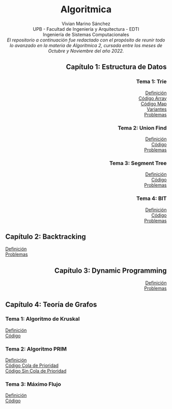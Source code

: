 <div align="center">

# Algoritmica

 Vivian Marino Sánchez  
 UPB - Facultad de Ingeniería y Arquitectura - EDTI  
 Ingeniería de Sistemas Computacionales  
 _El repositorio a continuación fue redactado con el propósito de reunir todo lo avanzado en la materia de Algoritmica 2, cursada entre los meses de Octubre y Noviembre del año 2022._  

 <div align="right">
  
 ## Capítulo 1: Estructura de Datos
  ### Tema 1: Trie
  [Definición](https://github.com/marinovivianUPB/Algoritmica/tree/main/Estructura%20de%20Datos/Trie)  
  [Código Array](https://github.com/marinovivianUPB/Algoritmica/tree/main/Estructura%20de%20Datos/Trie/trieArray.cpp)  
  [Código Map](https://github.com/marinovivianUPB/Algoritmica/tree/main/Estructura%20de%20Datos/Trie/trieMap.cpp)  
  [Variantes](https://github.com/marinovivianUPB/Algoritmica/tree/main/Estructura%20de%20Datos/Trie/Variantes)  
  [Problemas](https://github.com/marinovivianUPB/Algoritmica/tree/main/Estructura%20de%20Datos/Trie/Problemas)  
  ### Tema 2: Union Find
  [Definición](https://github.com/marinovivianUPB/Algoritmica/tree/main/Estructura%20de%20Datos/Union%20Find)  
  [Código](https://github.com/marinovivianUPB/Algoritmica/tree/main/Estructura%20de%20Datos/Union%20Find/unionFind.cpp)  
  [Problemas](https://github.com/marinovivianUPB/Algoritmica/tree/main/Estructura%20de%20Datos/Union%20Find/Problemas)  
  ### Tema 3: Segment Tree
  [Definición](https://github.com/marinovivianUPB/Algoritmica/tree/main/Estructura%20de%20Datos/Segment%20Tree)  
  [Código](https://github.com/marinovivianUPB/Algoritmica/tree/main/Estructura%20de%20Datos/Segment%20Tree/segmentTree.cpp)  
  [Problemas](https://github.com/marinovivianUPB/Algoritmica/tree/main/Estructura%20de%20Datos/Segment%20Tree/Problemas)  
  ### Tema 4: BIT
  [Definición](https://github.com/marinovivianUPB/Algoritmica/tree/main/Estructura%20de%20Datos/BIT)  
  [Código](https://github.com/marinovivianUPB/Algoritmica/tree/main/Estructura%20de%20Datos/BIT/bit.cpp)  
  [Problemas](https://github.com/marinovivianUPB/Algoritmica/tree/main/Estructura%20de%20Datos/BIT/Problemas)  

 <div align="left">  
 
  ## Capítulo 2: Backtracking  
   [Definición](https://github.com/marinovivianUPB/Algoritmica/tree/main/Backtracking)  
   [Problemas](https://github.com/marinovivianUPB/Algoritmica/tree/main/Backtracking/Problemas)  

 <div align="right">  
 
  ## Capítulo 3: Dynamic Programming  
  
   [Definición](https://github.com/marinovivianUPB/Algoritmica/tree/main/Dynamic%20Programming)  
   [Problemas](https://github.com/marinovivianUPB/Algoritmica/tree/main/Dynamic%20Programming/Problemas)  
  
   <div align="left">  
 
  ## Capítulo 4: Teoría de Grafos    
  ### Tema 1: Algoritmo de Kruskal  
   [Definición](https://github.com/marinovivianUPB/Algoritmica/tree/main/Teoria%20de%20Grafos/Algoritmo%20Kruskal)  
   [Código](https://github.com/marinovivianUPB/Algoritmica/tree/main/Teoria%20de%20Grafos/Algoritmo%20Kruskal/)  
  ### Tema 2: Algoritmo PRIM  
   [Definición](https://github.com/marinovivianUPB/Algoritmica/tree/main/Teoria%20de%20Grafos/Algoritmo%20PRIM)  
   [Código Cola de Prioridad](https://github.com/marinovivianUPB/Algoritmica/tree/main/Teoria%20de%20Grafos/Algoritmo%20PRIM/Cola%20de%20Prioridad/prim.cpp)  
   [Código Sin Cola de Prioridad](https://github.com/marinovivianUPB/Algoritmica/tree/main/Teoria%20de%20Grafos/Algoritmo%20PRIM/Sin%20Cola%20de%20Prioridad/prim.cpp) 
### Tema 3: Máximo Flujo    
   [Definición](https://github.com/marinovivianUPB/Algoritmica/tree/main/Teoria%20de%20Grafos/Maximo%20Flujo)  
   [Código](https://github.com/marinovivianUPB/Algoritmica/tree/main/Teoria%20de%20Grafos/Maximo%20Flujo/)  

